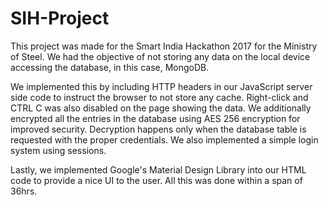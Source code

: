 # SIH-Project

This project was made for the Smart India Hackathon 2017 for the Ministry of Steel. We had the objective of not storing any data on the local device accessing the database, in this case, MongoDB.

We implemented this by including HTTP headers in our JavaScript server side code to instruct the browser to not store any cache. Right-click and CTRL C was also disabled on the page showing the data. We additionally encrypted all the entries in the database using AES 256 encryption for improved security. Decryption happens only when the database table is requested with the proper credentials. We also implemented a simple login system using sessions. 

Lastly, we implemented Google's Material Design Library into our HTML code to provide a nice UI to the user. All this was done within a span of 36hrs.
